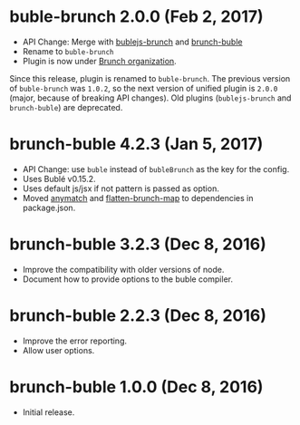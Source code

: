 # buble-brunch 2.0.0 (Feb 2, 2017)

* API Change: Merge with [bublejs-brunch](https://www.npmjs.com/package/bublejs-brunch) and [brunch-buble](https://www.npmjs.com/package/brunch-buble)
* Rename to `buble-brunch`
* Plugin is now under [Brunch organization](https://github.com/brunch).

Since this release, plugin is renamed to `buble-brunch`. The previous version of `buble-brunch` was `1.0.2`, so the next version of unified plugin is `2.0.0` (major, because of breaking API changes). Old plugins (`bublejs-brunch` and `brunch-buble`) are deprecated.

# brunch-buble 4.2.3 (Jan 5, 2017)

* API Change: use `buble` instead of `bubleBrunch` as the key for the config.
* Uses Bublé v0.15.2.
* Uses default js/jsx if not pattern is passed as option.
* Moved [anymatch](https://npmjs.org/package/anymatch) and [flatten-brunch-map](https://npmjs.org/package/flatten-brunch-map) to dependencies in package.json.

# brunch-buble 3.2.3 (Dec 8, 2016)

* Improve the compatibility with older versions of node.
* Document how to provide options to the buble compiler.

# brunch-buble 2.2.3 (Dec 8, 2016)

* Improve the error reporting.
* Allow user options.

# brunch-buble 1.0.0 (Dec 8, 2016)

* Initial release.

